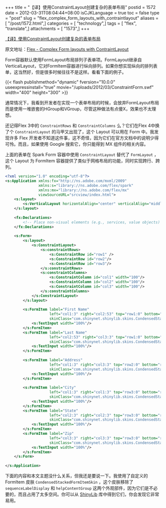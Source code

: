 +++
title = "【译】使用ConstraintLayout创建复杂的表单布局"
postid = 1572
date = 2012-03-31T08:04:44+08:00
isCJKLanguage = true
toc = false
type = "post"
slug = "flex_complex_form_layouts_with_contraintlayout"
aliases = [ "/post/1572.html",]
categories = [ "technology",]
tags = [ "flex", "translate",]
attachments = [ "1573",]
+++


[【译】使用ConstraintLayout创建复杂的表单布局](https://blog.zengrong.net/post/1572.html)

原文地址：[Flex - Complex Form layouts with ContraintLayout](http://blog.devinholloway.com/2012/03/flex-complex-form-layouts-with.html)

Form容器默认使用FormLayout布局排列子表单项。FormLayout继承自VerticalLayout，它对FormItem容器进行纵向排列。如果你想实现纵向的排列表单，这当然好，但是很多时候往往不是这样。看看下面的例子。

{{< flash publishmethod="dynamic" fversion="10.0.0" useexpressinstall="true" movie="/uploads/2012/03/ConstraintForm.swf" width="400" height="300" >}}

通常情况下，我看到开发者在实现一个表单布局的时候，会放弃FormLayout布局而是使用一堆嵌套的HGroup和VGroup，尽管这种做法有点傻X，效果也不太理想。

还记得Flex 3中的 `ConstraintRows` 和 `ConstraintColumns` 么？它们在Flex 4中换了个 `ConstraintLayout` 的马甲又出现了，这个 Layout 可以用在 Form 中。我发现许多 Flex 开发者不知道这件事，这不奇怪，因为它们在官方文档中的说明少得可怜。而且，如果使用 Google 搜索它，你只能得到 MX 组件的相关内容。

上面的表单在 Spark Form 容器中使用 `ConstraintLayout` 替代了 `FormLayout` ，这个 Layout 为 FormItem 容器提供了类似于网格布局的功能，同时实现跨行、跨列。

``` xml
<?xml version="1.0" encoding="utf-8"?>
<s:Application xmlns:fx="http://ns.adobe.com/mxml/2009"
               xmlns:s="library://ns.adobe.com/flex/spark"
               xmlns:mx="library://ns.adobe.com/flex/mx"
               viewSourceURL="srcview/index.html">
    <s:layout>
        <s:VerticalLayout horizontalAlign="center" verticalAlign="middle"/>
    </s:layout>
    
    <fx:Declarations>
        <!-- Place non-visual elements (e.g., services, value objects) here -->
    </fx:Declarations>
    
    <s:Form>
        <s:layout>
            <s:ConstraintLayout>
                <s:constraintRows>
                    <s:ConstraintRow id="row1" />
                    <s:ConstraintRow id="row2"/>
                    <s:ConstraintRow id="row3"/>
                </s:constraintRows>
                <s:constraintColumns>
                    <s:ConstraintColumn id="col1" width="100"/>
                    <s:ConstraintColumn id="col2" width="100"/>
                    <s:ConstraintColumn id="col3" width="100"/>
                </s:constraintColumns>
            </s:ConstraintLayout>
        </s:layout>
        
        <s:FormItem label="First Name"
                    left="col1:3" right="col2:53" top="row1:0" bottom="row1:0"
                    skinClass="com.shinynet.shinylib.skins.CondensedStackedFormItemSkin">
            <s:TextInput width="100%"/>
        </s:FormItem>
        <s:FormItem label="Last Name"
                    left="col2:53" right="col3:3" top="row1:0" bottom="row1:0"
                    skinClass="com.shinynet.shinylib.skins.CondensedStackedFormItemSkin">
            <s:TextInput width="100%"/>
        </s:FormItem>
        
        <s:FormItem label="Address"
                    left="col1:3" right="col3:3" top="row2:0" bottom="row2:0"
                    skinClass="com.shinynet.shinylib.skins.CondensedStackedFormItemSkin">
            <s:TextInput width="100%"/>
        </s:FormItem>
        
        <s:FormItem label="City"
                    left="col1:3" right="col1:3" top="row3:0" bottom="row3:0"
                    skinClass="com.shinynet.shinylib.skins.CondensedStackedFormItemSkin">
            <s:TextInput width="100%"/>
        </s:FormItem>
        <s:FormItem label="State"
                    left="col2:3" right="col2:3" top="row3:0" bottom="row3:0"
                    skinClass="com.shinynet.shinylib.skins.CondensedStackedFormItemSkin">
            <s:TextInput width="100%"/>
        </s:FormItem>
        <s:FormItem label="Zip"
                    left="col3:3" right="col3:3" top="row3:0" bottom="row3:0"
                    skinClass="com.shinynet.shinylib.skins.CondensedStackedFormItemSkin">
            <s:TextInput width="100%"/>
        </s:FormItem>
    </s:Form>
    
</s:Application>
```

下面的内容和本文主题没什么关系，但我还是要说一下。我使用了自定义的 FormItem 皮肤 `CondensedStackedFormItemSkin` ，这个皮肤移除了 `sequenceLabelDisplay` 和 `helpContentGroup` 这两个外观部件，因为它们是不必要的，而且占用了太多空间。你可以从 [ShinyLib](https://www.assembla.com/code/shinylib/subversion/nodes) 库中得到它们，你会发现它非常易用。
